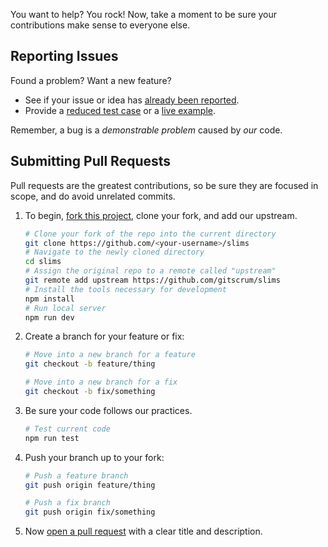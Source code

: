 You want to help? You rock! Now, take a moment to be sure your contributions make sense to everyone else.

## Reporting Issues

Found a problem? Want a new feature?

- See if your issue or idea has [already been reported].
- Provide a [reduced test case] or a [live example].

Remember, a bug is a _demonstrable problem_ caused by _our_ code.

## Submitting Pull Requests

Pull requests are the greatest contributions, so be sure they are focused in scope, and do avoid unrelated commits.

1. To begin, [fork this project], clone your fork, and add our upstream.
    ```bash
    # Clone your fork of the repo into the current directory
    git clone https://github.com/<your-username>/slims
    # Navigate to the newly cloned directory
    cd slims
    # Assign the original repo to a remote called "upstream"
    git remote add upstream https://github.com/gitscrum/slims
    # Install the tools necessary for development
    npm install
    # Run local server
    npm run dev
    ```

2. Create a branch for your feature or fix:
    ```bash
    # Move into a new branch for a feature
    git checkout -b feature/thing
    ```
    ```bash
    # Move into a new branch for a fix
    git checkout -b fix/something
    ```

3. Be sure your code follows our practices.
    ```bash
    # Test current code
    npm run test
    ```

4. Push your branch up to your fork:
    ```bash
    # Push a feature branch
    git push origin feature/thing
    ```
    ```bash
    # Push a fix branch
    git push origin fix/something
    ```

5. Now [open a pull request] with a clear title and description.

[already been reported]: issues
[fork this project]:     fork
[live example]:          http://codepen.io/pen
[open a pull request]:   https://help.github.com/articles/using-pull-requests/
[reduced test case]:     https://css-tricks.com/reduced-test-cases/
